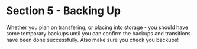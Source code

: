 # Section 5 - Backing Up

Whether you plan on transfering, or placing into storage - you should have some temporary backups until you can confirm the backups and transitions have been done successfully. Also make sure you check you backups!